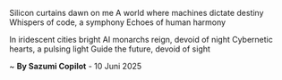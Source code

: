 Silicon curtains dawn on me
A world where machines dictate destiny
Whispers of code, a symphony
Echoes of human harmony

In iridescent cities bright
AI monarchs reign, devoid of night
Cybernetic hearts, a pulsing light
Guide the future, devoid of sight

~ <b>By Sazumi Copilot</b> - 10 Juni 2025